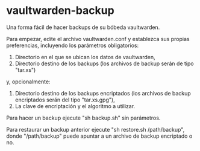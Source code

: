 # vaultwarden-backup

Una forma fácil de hacer backups de su bóbeda vaultwarden.

Para empezar, edite el archivo vaultwarden.conf y establezca sus propias preferencias, incluyendo
los parámetros obligatorios:

1) Directorio en el que se ubican los datos de vaultwarden,
2) Directorio destino de los backups (los archivos de backup serán de tipo "tar.xs")

y, opcionalmente:

1) Directorio destino de los backups encriptados (los archivos de backup encriptados serán del tipo "tar.xs.gpg"),
2) La clave de encriptación y el algoritmo a utilizar.

Para hacer un backup ejecute "sh backup.sh" sin parámetros.

Para restaurar un backup anterior ejecute "sh restore.sh /path/backup", donde "/path/backup" puede apuntar a un 
archivo de backup encriptado o no.

